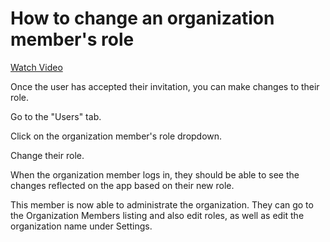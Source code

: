 # How to change an organization member's role

[Watch Video](http://help.openfido.org/assets/change_org_member_role.mp4)

Once the user has accepted their invitation, you can make changes to their role.

Go to the "Users" tab.

Click on the organization member's role dropdown.

Change their role.

When the organization member logs in, they should be able to see the changes reflected on the app based on their new role.

This member is now able to administrate the organization. They can go to the Organization Members listing and also edit roles, as well as edit the organization name under Settings.
